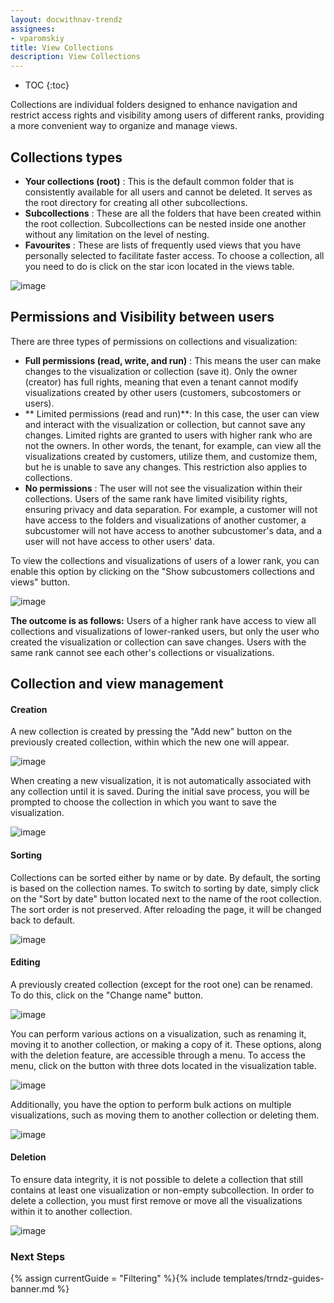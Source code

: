 ```yaml
---
layout: docwithnav-trendz
assignees:
- vparomskiy
title: View Collections
description: View Collections 
---
```


* TOC
{:toc}

Collections are individual folders designed to enhance navigation and restrict access rights and  visibility among users of different ranks, providing a more convenient way to organize and manage views.

## Collections types

* **Your collections (root)** : This is the default common folder that is consistently available for all users and cannot be deleted. It serves as the root directory for creating all other subcollections.
* **Subcollections** : These are all the folders that have been created within the root collection. Subcollections can be nested inside one another without any limitation on the level of nesting.
* **Favourites** : These are lists of frequently used views that you have personally selected to facilitate faster access. To choose a collection, all you need to do is click on the star icon located in the views table.

![image](https://img.thingsboard.io/trendz/view_collections_1.png)

## Permissions and Visibility between users
There are three types of permissions on collections and visualization:

* **Full permissions (read, write, and run)** : This means the user can make changes to the visualization or collection (save it). Only the owner (creator) has full rights, meaning that even a tenant cannot modify visualizations created by other users (customers, subcostomers or users).
* ** Limited permissions (read and run)**: In this case, the user can view and interact with the visualization or collection, but cannot save any changes. Limited rights are granted to users with higher rank who are not the owners. In other words, the tenant, for example, can view all the visualizations created by customers, utilize them, and customize them, but he is unable to save any changes. This restriction also applies to collections.
* **No permissions** : The user will not see the visualization within their collections. Users of the same rank have limited visibility rights, ensuring privacy and data separation. For example, a customer will not have access to the folders and visualizations of another customer, a subcustomer will not have access to another subcustomer's data, and a user will not have access to other users' data.

To view the collections and visualizations of users of a lower rank, you can enable this option by clicking on the "Show subcustomers collections and views" button.

![image](https://img.thingsboard.io/trendz/view_collections_2.png)

**The outcome is as follows:**
Users of a higher rank have access to view all collections and visualizations of lower-ranked users, but only the user who created the visualization or collection can save changes.
Users with the same rank cannot see each other's collections or visualizations.

## Collection and view management

#### Creation
A new collection is created by pressing the "Add new" button on the previously created collection, within which the new one will appear.

![image](https://img.thingsboard.io/trendz/view_collections_3.png)

When creating a new visualization, it is not automatically associated with any collection until it is saved. During the initial save process, you will be prompted to choose the collection in which you want to save the visualization.

![image](https://img.thingsboard.io/trendz/view_collections_4.png)

#### Sorting
Collections can be sorted either by name or by date. By default, the sorting is based on the collection names. 
To switch to sorting by date, simply click on the "Sort by date" button located next to the name of the root collection. 
The sort order is not preserved. After reloading the page, it will be changed back to default.

![image](https://img.thingsboard.io/trendz/view_collections_5.png)

#### Editing
A previously created collection (except for the root one) can be renamed. To do this, click on the "Change name" button.

![image](https://img.thingsboard.io/trendz/view_collections_6.png)

You can perform various actions on a visualization, such as renaming it, moving it to another collection, or making a copy of it. 
These options, along with the deletion feature, are accessible through a menu. To access the menu, click on the button with three dots located in the visualization table.

![image](https://img.thingsboard.io/trendz/view_collections_7.png)

Additionally, you have the option to perform bulk actions on multiple visualizations, such as moving them to another collection or deleting them.

![image](https://img.thingsboard.io/trendz/view_collections_8.png)

#### Deletion
To ensure data integrity, it is not possible to delete a collection that still contains at least one visualization or non-empty subcollection. 
In order to delete a collection, you must first remove or move all the visualizations within it to another collection.

![image](https://img.thingsboard.io/trendz/view_collections_9.png)

### Next Steps

{% assign currentGuide = "Filtering" %}{% include templates/trndz-guides-banner.md %}
